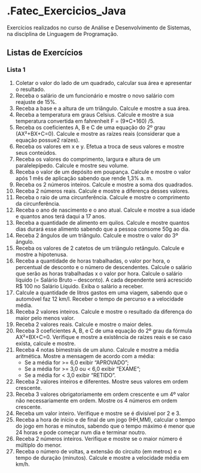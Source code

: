 # .Fatec_Exercicios_Java
Exercícios realizados no curso de Análise e Desenvolvimento de Sistemas, na disciplina de Linguagem de Programação.

## Listas de Exercícios

### Lista 1

1.  Coletar o valor do lado de um quadrado, calcular sua área e apresentar o resultado.
2.  Receba o salário de um funcionário e mostre o novo salário com reajuste de 15%.
3.  Receba a base e a altura de um triângulo. Calcule e mostre a sua área.
4.  Receba  a  temperatura  em  graus   Celsius.  Calcule  e  mostre  a  sua temperatura convertida em fahrenheit F = (9*C+160) /5.
5.  Receba  os  coeficientes  A,  B  e  C  de  uma  equação  do  2º  grau (AX²+BX+C=0).  Calcule  e  mostre  as  raízes  reais  (considerar  que  a equação possue2 raízes).
6.  Receba os valores em x e y. Efetua a troca de seus valores e mostre seus conteúdos.
7.  Receba os valores do comprimento, largura e altura de um paralelepípedo. Calcule e mostre seu volume.
8.  Receba o valor de um depósito em poupança. Calcule e mostre o valor após 1 mês de aplicação sabendo que rende 1,3% a. m.
9.  Receba os 2 números inteiros. Calcule e mostre a soma dos quadrados.
10. Receba 2 números reais. Calcule e mostre a diferença desses valores.
11. Receba o raio de uma circunferência. Calcule e mostre o comprimento da circunferência.
12. Receba o ano de nascimento e o ano atual. Calcule e mostre a sua idade e quantos anos terá daqui a 17 anos.
13.	Receba a quantidade de alimento em quilos. Calcule e mostre quantos dias durará esse alimento sabendo que a pessoa consome 50g ao dia.
14.	Receba 2 ângulos de um triângulo. Calcule e mostre o valor do 3º ângulo.
15.	Receba os valores de 2 catetos de um triângulo retângulo. Calcule e mostre a hipotenusa.
16.	Receba a quantidade de horas trabalhadas, o valor por hora, o percentual de desconto e o número de descendentes. Calcule o salário que serão as horas trabalhadas x o valor por hora. Calcule o salário líquido (= Salário Bruto – desconto). A cada dependente será acrescido R$ 100 no Salário Líquido. Exiba o salário a receber.
17.	Calcule a quantidade de litros gastos em uma viagem, sabendo que o automóvel faz 12 km/l. Receber o tempo de percurso e a velocidade média.
18.	Receba 2 valores inteiros. Calcule e mostre o resultado da diferença do maior pelo menos valor.
19.	Receba 2 valores reais. Calcule e mostre o maior deles.
20.	Receba 3 coeficientes A, B, e C de uma equação do 2º grau da fórmula AX²+BX+C=0. Verifique e mostre a existência de raízes reais e se caso exista, calcule e mostre.
21.	Receba 4 notas bimestrais de um aluno. Calcule e mostre a média aritmética. Mostre a mensagem de acordo com a média:
    - Se a média for >= 6,0 exibir “APROVADO”;
    - Se a média for >= 3,0 ou < 6,0 exibir “EXAME”;
    - Se a média for < 3,0 exibir “RETIDO”.
22. Receba  2  valores  inteiros  e  diferentes.  Mostre  seus  valores  em  ordem crescente.
23. Receba 3 valores obrigatoriamente em ordem crescente e um 4º valor não necessariamente em ordem. Mostre os 4 números em ordem crescente.
24. Receba um valor inteiro. Verifique e mostre se é divisível por 2 e 3.
25. Receba a hora de início e de final de um jogo (HH,MM), calcular o tempo do jogo em horas e minutos, sabendo que o tempo máximo é menor que 24 horas e pode começar num dia e terminar noutro.
26.	Receba 2 números inteiros. Verifique e mostre se o maior número é múltiplo do menor.
27.	Receba o número de voltas, a extensão do circuito (em metros) e o tempo de duração (minutos). Calcule e mostre a velocidade média em km/h.


